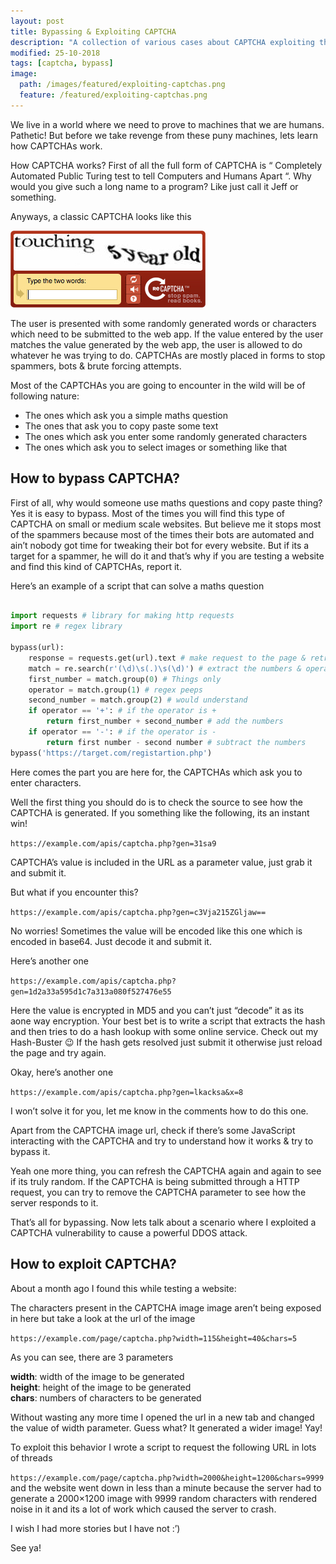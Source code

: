 ```yaml
---
layout: post
title: Bypassing & Exploiting CAPTCHA
description: "A collection of various cases about CAPTCHA exploiting that I have come across."
modified: 25-10-2018
tags: [captcha, bypass]
image:
  path: /images/featured/exploiting-captchas.png
  feature: /featured/exploiting-captchas.png
---
```


We live in a world where we need to prove to machines that we are humans. Pathetic! But before we take revenge from these puny machines, lets learn how CAPTCHAs work.

How CAPTCHA works?
First of all the full form of CAPTCHA is “ Completely Automated Public Turing test to tell Computers and Humans Apart “. Why would you give such a long name to a program? Like just call it Jeff or something.
<!--more-->
Anyways, a classic CAPTCHA looks like this

![captcha example](/images/5-year-old.jpeg)

The user is presented with some randomly generated words or characters which need to be submitted to the web app. If the value entered by the user matches the value generated by the web app, the user is allowed to do whatever he was trying to do. CAPTCHAs are mostly placed in forms to stop spammers, bots & brute forcing attempts.

Most of the CAPTCHAs you are going to encounter in the wild will be of following nature:

- The ones which ask you a simple maths question
- The ones that ask you to copy paste some text
- The ones which ask you enter some randomly generated characters
- The ones which ask you to select images or something like that

## How to bypass CAPTCHA?

First of all, why would someone use maths questions and copy paste thing? Yes it is easy to bypass. Most of the times you will find this type of CAPTCHA on small or medium scale websites. But believe me it stops most of the spammers because most of the times their bots are automated and ain’t nobody got time for tweaking their bot for every website. But if its a target for a spammer, he will do it and that’s why if you are testing a website and find this kind of CAPTCHAs, report it.

Here’s an example of a script that can solve a maths question

```python

import requests # library for making http requests
import re # regex library

bypass(url):
    response = requests.get(url).text # make request to the page & retrieve response
    match = re.search(r'(\d)\s(.)\s(\d)') # extract the numbers & operator with regex
    first_number = match.group(0) # Things only
    operator = match.group(1) # regex peeps
    second_number = match.group(2) # would understand
    if operator == '+': # if the operator is +
        return first_number + second_number # add the numbers
    if operator == '-': # if the operator is -
        return first number - second number # subtract the numbers
bypass('https://target.com/registartion.php')
```

Here comes the part you are here for, the CAPTCHAs which ask you to enter characters.

Well the first thing you should do is to check the source to see how the CAPTCHA is generated. If you something like the following, its an instant win!

`https://example.com/apis/captcha.php?gen=31sa9`

CAPTCHA’s value is included in the URL as a parameter value, just grab it and submit it.

But what if you encounter this?

`https://example.com/apis/captcha.php?gen=c3Vja215ZGljaw==`

No worries! Sometimes the value will be encoded like this one which is encoded in base64. Just decode it and submit it.

Here’s another one

`https://example.com/apis/captcha.php?gen=1d2a33a595d1c7a313a080f527476e55`

Here the value is encrypted in MD5 and you can’t just “decode” it as its aone way encryption. Your best bet is to write a script that extracts the hash and then tries to do a hash lookup with some online service. Check out my Hash-Buster :wink: If the hash gets resolved just submit it otherwise just reload the page and try again.

Okay, here’s another one

`https://example.com/apis/captcha.php?gen=lkacksa&x=8`

I won’t solve it for you, let me know in the comments how to do this one.

Apart from the CAPTCHA image url, check if there’s some JavaScript interacting with the CAPTCHA and try to understand how it works & try to bypass it.

Yeah one more thing, you can refresh the CAPTCHA again and again to see if its truly random. If the CAPTCHA is being submitted through a HTTP request, you can try to remove the CAPTCHA parameter to see how the server responds to it.

That’s all for bypassing. Now lets talk about a scenario where I exploited a CAPTCHA vulnerability to cause a powerful DDOS attack.

## How to exploit CAPTCHA?
About a month ago I found this while testing a website:

The characters present in the CAPTCHA image image aren’t being exposed in here but take a look at the url of the image

`https://example.com/page/captcha.php?width=115&height=40&chars=5`

As you can see, there are 3 parameters

**width**: width of the image to be generated<br>
**height**: height of the image to be generated<br>
**chars**: numbers of characters to be generated<br>

Without wasting any more time I opened the url in a new tab and changed the value of width parameter. Guess what? It generated a wider image! Yay!

To exploit this behavior I wrote a script to request the following URL in lots of threads

`https://example.com/page/captcha.php?width=2000&height=1200&chars=9999`
and the website went down in less than a minute because the server had to generate a 2000×1200 image with 9999 random characters with rendered noise in it and its a lot of work which caused the server to crash.

I wish I had more stories but I have not :’)

See ya!
